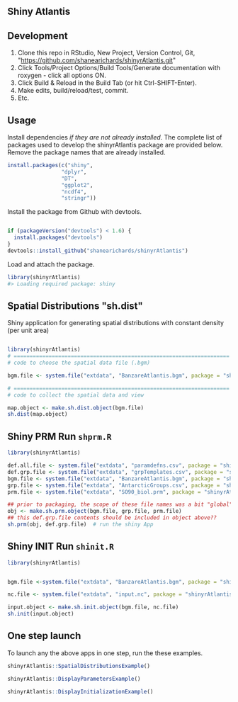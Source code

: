 Shiny Atlantis
--------------

Development
-----------

1.  Clone this repo in RStudio, New Project, Version Control, Git, "<https://github.com/shanearichards/shinyrAtlantis.git>"
2.  Click Tools/Project Options/Build Tools/Generate documentation with roxygen - click all options ON.
3.  Click Build & Reload in the Build Tab (or hit Ctrl-SHIFT-Enter).
4.  Make edits, build/reload/test, commit.
5.  Etc.

Usage
-----

Install dependencies *if they are not already installed*. The complete list of packages used to develop the shinyrAtlantis package are provided below. Remove the package names that are already installed. 

``` r
install.packages(c("shiny", 
                 "dplyr", 
                 "DT",
                 "ggplot2",
                 "ncdf4",
                 "stringr"))
```

Install the package from Github with devtools.

``` r

if (packageVersion("devtools") < 1.6) {
  install.packages("devtools")
}
devtools::install_github("shanearichards/shinyrAtlantis")
```

Load and attach the package.

``` r
library(shinyrAtlantis)
#> Loading required package: shiny
```

Spatial Distributions "sh.dist"
-------------------------------

Shiny application for generating spatial distributions with constant density (per unit area)

``` r

library(shinyrAtlantis)
# ====================================================================
# code to choose the spatial data file (.bgm)

bgm.file <- system.file("extdata", "BanzareAtlantis.bgm", package = "shinyrAtlantis")

# ====================================================================
# code to collect the spatial data and view

map.object <- make.sh.dist.object(bgm.file)
sh.dist(map.object)
```

Shiny PRM Run `shprm.R`
-----------------------

``` r
library(shinyrAtlantis)

def.all.file <- system.file("extdata", "paramdefns.csv", package = "shinyrAtlantis")
def.grp.file <- system.file("extdata", "grpTemplates.csv", package = "shinyrAtlantis")
bgm.file <- system.file("extdata", "BanzareAtlantis.bgm", package = "shinyrAtlantis")
grp.file <- system.file("extdata", "AntarcticGroups.csv", package = "shinyrAtlantis")
prm.file <- system.file("extdata", "SO90_biol.prm", package = "shinyrAtlantis")

## prior to packaging, the scope of these file names was a bit "global"
obj <- make.sh.prm.object(bgm.file, grp.file, prm.file)
## this def.grp.file contents should be included in object above??
sh.prm(obj, def.grp.file)  # run the shiny App
```

Shiny INIT Run `shinit.R`
-------------------------

``` r
library(shinyrAtlantis)


bgm.file <-system.file("extdata", "BanzareAtlantis.bgm", package = "shinyrAtlantis")

nc.file <- system.file("extdata", "input.nc", package = "shinyrAtlantis")

input.object <- make.sh.init.object(bgm.file, nc.file)
sh.init(input.object)
```

One step launch
---------------

To launch any the above apps in one step, run the these examples.

``` r
shinyrAtlantis::SpatialDistributionsExample()
```

``` r
shinyrAtlantis::DisplayParametersExample()
```

``` r
shinyrAtlantis::DisplayInitializationExample()
```
